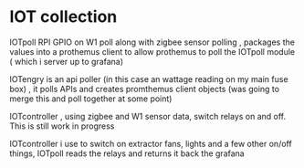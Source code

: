 IOT collection
==================================

IOTpoll
RPI GPIO on W1 poll along with zigbee sensor polling ,  packages the values into a prothemus client to allow prothemus to poll the IOTpoll module ( which i server up to grafana) 

IOTengry is an api poller (in this case an wattage reading on my main fuse box) ,  it polls APIs and creates promthemus client objects (was going to merge this and poll together at some point)

IOTcontroller ,  using zigbee and W1 sensor data,  switch relays on and off.   This is still work in progress 

IOTcontroller i use to switch on extractor fans, lights and a few other on/off things,   IOTpoll reads the relays and returns it back the grafana


